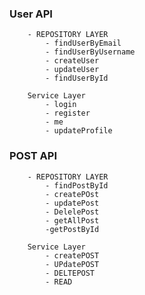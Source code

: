 <!-- User Auth building -->
### User API
        - REPOSITORY LAYER
            - findUserByEmail
            - findUserByUsername
            - createUser
            - updateUser
            - findUserById
            
        Service Layer
            - login
            - register
            - me
            - updateProfile
            
### POST API
        - REPOSITORY LAYER
            - findPostById
            - createPOst
            - updatePost
            - DelelePost
            - getAllPost
            -getPostById
            
        Service Layer
            - createPOST
            - UPdatePOST
            - DELTEPOST
            - READ